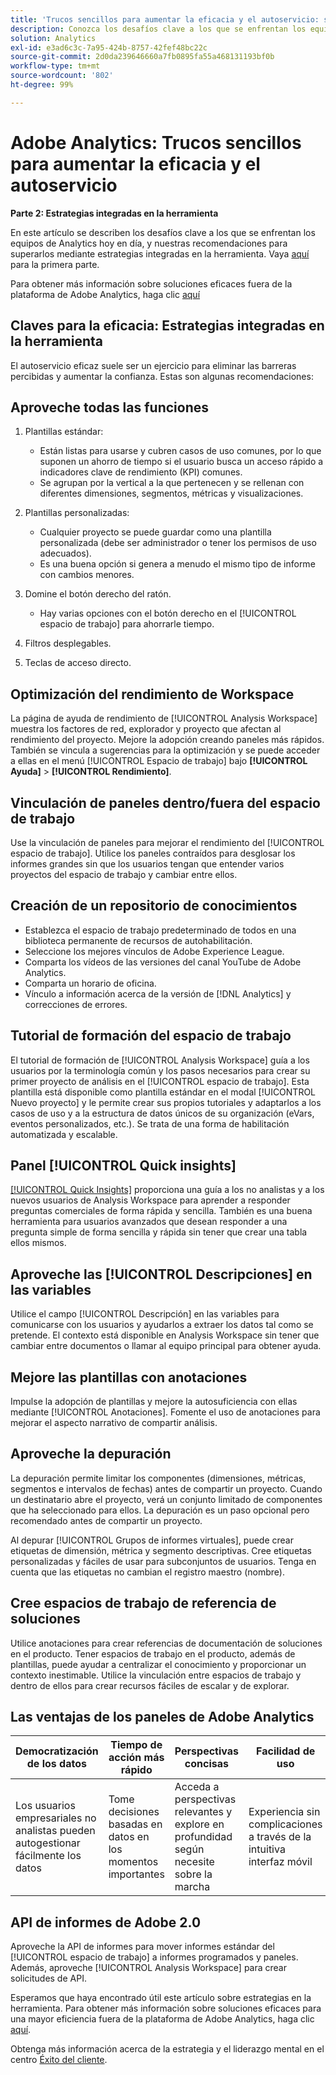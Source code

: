 ```yaml
---
title: 'Trucos sencillos para aumentar la eficacia y el autoservicio: segunda parte'
description: Conozca los desafíos clave a los que se enfrentan los equipos de Analytics hoy en día, y nuestras recomendaciones para superarlos mediante estrategias integradas en la herramienta.
solution: Analytics
exl-id: e3ad6c3c-7a95-424b-8757-42fef48bc22c
source-git-commit: 2d0da239646660a7fb0895fa55a468131193bf0b
workflow-type: tm+mt
source-wordcount: '802'
ht-degree: 99%

---
```


# Adobe Analytics: Trucos sencillos para aumentar la eficacia y el autoservicio

**Parte 2: Estrategias integradas en la herramienta**

En este artículo se describen los desafíos clave a los que se enfrentan los equipos de Analytics hoy en día, y nuestras recomendaciones para superarlos mediante estrategias integradas en la herramienta. Vaya [aquí](/help/strategy/analytics-simple-hacks-for-efficiency-part-one.md) para la primera parte.

Para obtener más información sobre soluciones eficaces fuera de la plataforma de Adobe Analytics, haga clic [aquí](https://docs.google.com/document/d/1fSrC/_yHW04K61K0Phe4dtg1nCU4jDsqrHWc8KVvsJWk/edit?usp=sharing)

## Claves para la eficacia: Estrategias integradas en la herramienta

El autoservicio eficaz suele ser un ejercicio para eliminar las barreras percibidas y aumentar la confianza. Estas son algunas recomendaciones:

## Aproveche todas las funciones

1. Plantillas estándar:

   * Están listas para usarse y cubren casos de uso comunes, por lo que suponen un ahorro de tiempo si el usuario busca un acceso rápido a indicadores clave de rendimiento (KPI) comunes.
   * Se agrupan por la vertical a la que pertenecen y se rellenan con diferentes dimensiones, segmentos, métricas y visualizaciones.

1. Plantillas personalizadas:

   * Cualquier proyecto se puede guardar como una plantilla personalizada (debe ser administrador o tener los permisos de uso adecuados).
   * Es una buena opción si genera a menudo el mismo tipo de informe con cambios menores.

1. Domine el botón derecho del ratón.

   * Hay varias opciones con el botón derecho en el [!UICONTROL espacio de trabajo] para ahorrarle tiempo.

1. Filtros desplegables.

1. Teclas de acceso directo.

## Optimización del rendimiento de Workspace

La página de ayuda de rendimiento de [!UICONTROL Analysis Workspace] muestra los factores de red, explorador y proyecto que afectan al rendimiento del proyecto. Mejore la adopción creando paneles más rápidos. También se vincula a sugerencias para la optimización y se puede acceder a ellas en el menú [!UICONTROL Espacio de trabajo] bajo **[!UICONTROL Ayuda]** > **[!UICONTROL Rendimiento]**.

## Vinculación de paneles dentro/fuera del espacio de trabajo

Use la vinculación de paneles para mejorar el rendimiento del [!UICONTROL espacio de trabajo]. Utilice los paneles contraídos para desglosar los informes grandes sin que los usuarios tengan que entender varios proyectos del espacio de trabajo y cambiar entre ellos.

## Creación de un repositorio de conocimientos

* Establezca el espacio de trabajo predeterminado de todos en una biblioteca permanente de recursos de autohabilitación.
* Seleccione los mejores vínculos de Adobe Experience League.
* Comparta los vídeos de las versiones del canal YouTube de Adobe Analytics.
* Comparta un horario de oficina.
* Vínculo a información acerca de la versión de [!DNL Analytics] y correcciones de errores.

## Tutorial de formación del espacio de trabajo

El tutorial de formación de [!UICONTROL Analysis Workspace] guía a los usuarios por la terminología común y los pasos necesarios para crear su primer proyecto de análisis en el [!UICONTROL espacio de trabajo]. Esta plantilla está disponible como plantilla estándar en el modal [!UICONTROL Nuevo proyecto] y le permite crear sus propios tutoriales y adaptarlos a los casos de uso y a la estructura de datos únicos de su organización (eVars, eventos personalizados, etc.). Se trata de una forma de habilitación automatizada y escalable.

## Panel [!UICONTROL Quick insights]

[[!UICONTROL Quick Insights]](https://experienceleague.adobe.com/docs/analytics/analyze/analysis-workspace/panels/quickinsight.html?lang=es) proporciona una guía a los no analistas y a los nuevos usuarios de Analysis Workspace para aprender a responder preguntas comerciales de forma rápida y sencilla. También es una buena herramienta para usuarios avanzados que desean responder a una pregunta simple de forma sencilla y rápida sin tener que crear una tabla ellos mismos.

## Aproveche las [!UICONTROL Descripciones] en las variables

Utilice el campo [!UICONTROL Descripción] en las variables para comunicarse con los usuarios y ayudarlos a extraer los datos tal como se pretende. El contexto está disponible en Analysis Workspace sin tener que cambiar entre documentos o llamar al equipo principal para obtener ayuda.

## Mejore las plantillas con anotaciones

Impulse la adopción de plantillas y mejore la autosuficiencia con ellas mediante [!UICONTROL Anotaciones]. Fomente el uso de anotaciones para mejorar el aspecto narrativo de compartir análisis.

## Aproveche la depuración

La depuración permite limitar los componentes (dimensiones, métricas, segmentos e intervalos de fechas) antes de compartir un proyecto. Cuando un destinatario abre el proyecto, verá un conjunto limitado de componentes que ha seleccionado para ellos. La depuración es un paso opcional pero recomendado antes de compartir un proyecto.

Al depurar [!UICONTROL Grupos de informes virtuales], puede crear etiquetas de dimensión, métrica y segmento descriptivas. Cree etiquetas personalizadas y fáciles de usar para subconjuntos de usuarios. Tenga en cuenta que las etiquetas no cambian el registro maestro (nombre).

## Cree espacios de trabajo de referencia de soluciones

Utilice anotaciones para crear referencias de documentación de soluciones en el producto. Tener espacios de trabajo en el producto, además de plantillas, puede ayudar a centralizar el conocimiento y proporcionar un contexto inestimable. Utilice la vinculación entre espacios de trabajo y dentro de ellos para crear recursos fáciles de escalar y de explorar.

## Las ventajas de los paneles de Adobe Analytics

| Democratización de los datos | Tiempo de acción más rápido | Perspectivas concisas | Facilidad de uso |
| --- | --- | --- | --- |
| Los usuarios empresariales no analistas pueden autogestionar fácilmente los datos | Tome decisiones basadas en datos en los momentos importantes | Acceda a perspectivas relevantes y explore en profundidad según necesite sobre la marcha | Experiencia sin complicaciones a través de la intuitiva interfaz móvil |

## API de informes de Adobe 2.0

Aproveche la API de informes para mover informes estándar del [!UICONTROL espacio de trabajo] a informes programados y paneles. Además, aproveche [!UICONTROL Analysis Workspace] para crear solicitudes de API.

Esperamos que haya encontrado útil este artículo sobre estrategias en la herramienta. Para obtener más información sobre soluciones eficaces para una mayor eficiencia fuera de la plataforma de Adobe Analytics, haga clic [aquí](https://docs.google.com/document/d/1fSrC/_yHW04K61K0Phe4dtg1nCU4jDsqrHWc8KVvsJWk/edit?usp=sharing).

Obtenga más información acerca de la estrategia y el liderazgo mental en el centro [Éxito del cliente](https://experienceleague.adobe.com/docs/customer-success/customer-success/overview.html).